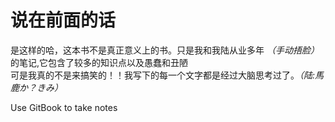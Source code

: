 # 说在前面的话
是这样的哈，这本书不是真正意义上的书。只是我和我陆从业多年 *（手动捂脸）* 的笔记,它包含了较多的知识点以及愚蠢和丑陋  
可是我真的不是来搞笑的！！我写下的每一个文字都是经过大脑思考过了。*（陆:馬鹿か？きみ）*

Use GitBook to take notes
